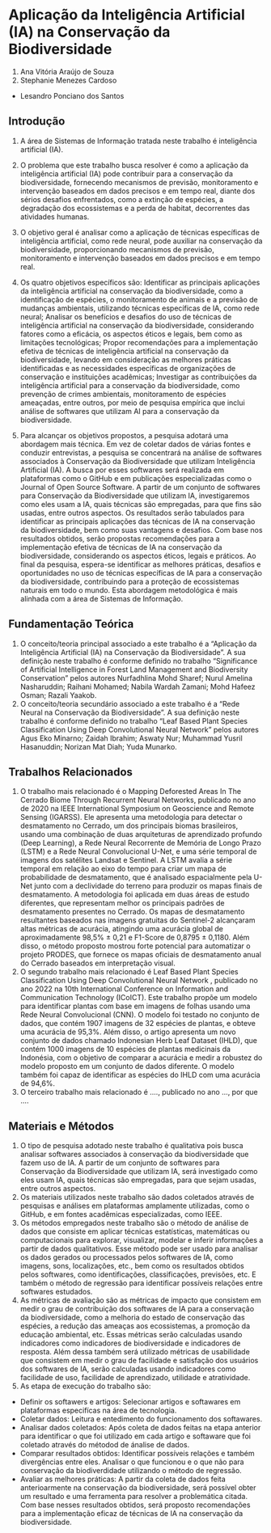 # Aplicação da Inteligência Artificial (IA) na Conservação da Biodiversidade

1. Ana Vitória Araújo de Souza
2. Stephanie Menezes Cardoso

* Lesandro Ponciano dos Santos

## Introdução

1. A área de Sistemas de Informação tratada neste trabalho é inteligência artificial (IA).

2. O problema que este trabalho busca resolver é como a aplicação da inteligência artificial (IA) pode contribuir para a conservação da biodiversidade, fornecendo mecanismos de previsão, monitoramento e intervenção baseados em dados precisos e em tempo real, diante dos sérios desafios enfrentados, como a extinção de espécies, a degradação dos ecossistemas e a perda de habitat, decorrentes das atividades humanas.

3. O objetivo geral é analisar como a aplicação de técnicas específicas de inteligência artificial, como rede neural, pode auxiliar na conservação da biodiversidade, proporcionando mecanismos de previsão, monitoramento e intervenção baseados em dados precisos e em tempo real.

4. Os quatro objetivos específicos são: Identificar as principais aplicações da inteligência artificial na conservação da biodiversidade, como a identificação de espécies, o monitoramento de animais e a previsão de mudanças ambientais, utilizando técnicas específicas de IA, como rede neural;
Analisar os benefícios e desafios do uso de técnicas de inteligência artificial na conservação da biodiversidade, considerando fatores como a eficácia, os aspectos éticos e legais, bem como as limitações tecnológicas;
Propor recomendações para a implementação efetiva de técnicas de inteligência artificial na conservação da biodiversidade, levando em consideração as melhores práticas identificadas e as necessidades específicas de organizações de conservação e instituições acadêmicas;
Investigar as contribuições da inteligência artificial para a conservação da biodiversidade, como prevenção de crimes ambientais, monitoramento de espécies ameaçadas, entre outros, por meio de pesquisa empírica que inclui análise de softwares que utilizam AI para a conservação da biodiversidade.

5. Para alcançar os objetivos propostos, a pesquisa adotará uma abordagem mais técnica. Em vez de coletar dados de várias fontes e conduzir entrevistas, a pesquisa se concentrará na análise de softwares associados à Conservação da Biodiversidade que utilizam Inteligência Artificial (IA).
A busca por esses softwares será realizada em plataformas como o GitHub e em publicações especializadas como o Journal of Open Source Software. A partir de um conjunto de softwares para Conservação da Biodiversidade que utilizam IA, investigaremos como eles usam a IA, quais técnicas são empregadas, para que fins são usadas, entre outros aspectos.
Os resultados serão tabulados para identificar as principais aplicações das técnicas de IA na conservação da biodiversidade, bem como suas vantagens e desafios. Com base nos resultados obtidos, serão propostas recomendações para a implementação efetiva de técnicas de IA na conservação da biodiversidade, considerando os aspectos éticos, legais e práticos.
Ao final da pesquisa, espera-se identificar as melhores práticas, desafios e oportunidades no uso de técnicas específicas de IA para a conservação da biodiversidade, contribuindo para a proteção de ecossistemas naturais em todo o mundo. Esta abordagem metodológica é mais alinhada com a área de Sistemas de Informação.

## Fundamentação Teórica

1. O conceito/teoria principal associado a este trabalho é a “Aplicação da Inteligência Artificial (IA) na Conservação da Biodiversidade”. A sua definição neste trabalho é conforme definido no trabalho “Significance of Artificial Intelligence in Forest Land Management and Biodiversity Conservation” pelos autores Nurfadhlina Mohd Sharef; Nurul Amelina Nasharuddin; Raihani Mohamed; Nabila Wardah Zamani; Mohd Hafeez Osman; Razali Yaakob.
2. O conceito/teoria secundário associado a este trabalho é a “Rede Neural na Conservação da Biodiversidade”. A sua definição neste trabalho é conforme definido no trabalho “Leaf Based Plant Species Classification Using Deep Convolutional Neural Network” pelos autores Agus Eko Minarno; Zaidah Ibrahim; Aswaty Nur; Muhammad Yusril Hasanuddin; Norizan Mat Diah; Yuda Munarko.

## Trabalhos Relacionados

1. O trabalho mais relacionado é o Mapping Deforested Areas In The Cerrado Biome Through Recurrent Neural Networks, publicado no ano de 2020 na IEEE International Symposium on Geoscience and Remote Sensing (IGARSS). Ele apresenta uma metodologia para detectar o desmatamento no Cerrado, um dos principais biomas brasileiros, usando uma combinação de duas arquiteturas de aprendizado profundo (Deep Learning), a Rede Neural Recorrente de Memória de Longo Prazo (LSTM) e a Rede Neural Convolucional U-Net, e uma série temporal de imagens dos satélites Landsat e Sentinel. A LSTM avalia a série temporal em relação ao eixo do tempo para criar um mapa de probabilidade de desmatamento, que é analisado espacialmente pela U-Net junto com a declividade do terreno para produzir os mapas finais de desmatamento. A metodologia foi aplicada em duas áreas de estudo diferentes, que representam melhor os principais padrões de desmatamento presentes no Cerrado. Os mapas de desmatamento resultantes baseados nas imagens gratuitas do Sentinel-2 alcançaram altas métricas de acurácia, atingindo uma acurácia global de aproximadamente 98,5% ± 0,21 e F1-Score de 0,8795 ± 0,1180. Além disso, o método proposto mostrou forte potencial para automatizar o projeto PRODES, que fornece os mapas oficiais de desmatamento anual do Cerrado baseados em interpretação visual.
1. O segundo trabalho mais relacionado é Leaf Based Plant Species Classification Using Deep Convolutional Neural Network , publicado no ano 2022 na 10th International Conference on Information and Communication Technology (ICoICT). Este trabalho propõe um modelo para identificar plantas com base em imagens de folhas usando uma Rede Neural Convolucional (CNN). O modelo foi testado no conjunto de dados, que contém 1907 imagens de 32 espécies de plantas, e obteve uma acurácia de 95,3%. Além disso, o artigo apresenta um novo conjunto de dados chamado Indonesian Herb Leaf Dataset (IHLD), que contém 1000 imagens de 10 espécies de plantas medicinais da Indonésia, com o objetivo de comparar a acurácia e medir a robustez do modelo proposto em um conjunto de dados diferente. O modelo também foi capaz de identificar as espécies do IHLD com uma acurácia de 94,6%.
1. O terceiro trabalho mais relacionado é ...., publicado no ano ...,  por que ....

## Materiais e Métodos

1. O tipo de pesquisa adotado neste trabalho é qualitativa pois busca analisar softwares associados à conservação da biodiversidade que fazem uso de IA. A partir de um conjunto de softwares para Conservação da Biodiversidade que utilizam IA, será investigado como eles usam IA, quais técnicas são empregadas, para que sejam usadas, entre outros aspectos.
1. Os materiais utilizados neste trabalho são dados coletados através de pesquisas e análises em plataformas amplamente utilizadas, como o GitHub, e em fontes acadêmicas especializadas, como IEEE.
1. Os métodos empregados neste trabalho são o método de análise de dados que consiste em aplicar técnicas estatísticas, matemáticas ou computacionais para explorar, visualizar, modelar e inferir informações a partir de dados qualitativos. Esse método pode ser usado para analisar os dados gerados ou processados pelos softwares de IA, como imagens, sons, localizações, etc., bem como os resultados obtidos pelos softwares, como identificações, classificações, previsões, etc. E também o  método de regressão para identificar possíveis relações entre softwares estudados.
1. As métricas de avaliação são as métricas de impacto que consistem em medir o grau de contribuição dos softwares de IA para a conservação da biodiversidade, como a melhoria do estado de conservação das espécies, a redução das ameaças aos ecossistemas, a promoção da educação ambiental, etc. Essas métricas serão calculadas usando indicadores como indicadores de biodiversidade e indicadores de resposta. Além dessa também será utilizado métricas de usabilidade que consistem em medir o grau de facilidade e satisfação dos usuários dos softwares de IA, serão calculadas usando indicadores como facilidade de uso, facilidade de aprendizado, utilidade e atratividade.
1. As etapa de execução do trabalho são:
* Definir os softawers e artigos:  Selecionar artigos e softawares em plataformas especifícas na área de tecnologia.
* Coletar dados: Leitura e entedimento do funcionamento dos softawares.
* Analisar dados coletados: Após coleta de dados feitas na etapa anterior para identificar o que foi utilizado em cada artigo e softaware que foi coletado através do métodod de ánalise de dados.
* Comparar resultados obtidos: Identificar possíveis relações e também divergências entre eles. Analisar o que funcionou e o que não para conservação da biodiverdidade utilizando o método de regressão.
*  Avaliar as melhores práticas: A partir da coleta de dados feita anterioarmente na conservação da biodiversidade, será possível obter um resultado e uma ferramenta para resolver a problemática citada. Com base nesses resultados obtidos, será proposto recomendações para a implementação eficaz de técnicas de IA na conservação da biodiversidade.
